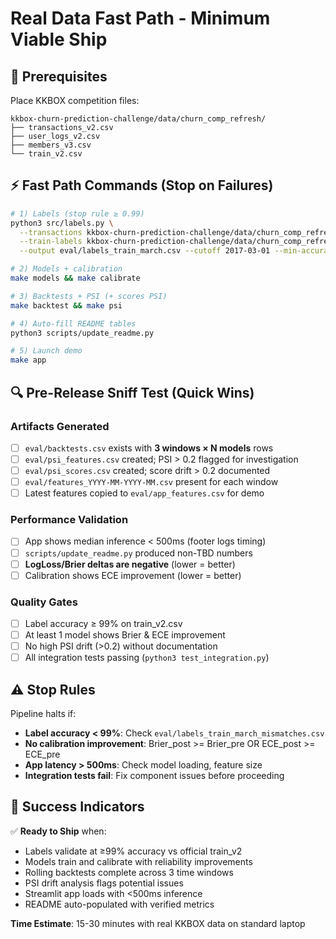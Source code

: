 # Real Data Fast Path - Minimum Viable Ship

## 🚀 **Prerequisites** 
Place KKBOX competition files:
```
kkbox-churn-prediction-challenge/data/churn_comp_refresh/
├── transactions_v2.csv
├── user_logs_v2.csv  
├── members_v3.csv
└── train_v2.csv
```

## ⚡ **Fast Path Commands** (Stop on Failures)

```bash
# 1) Labels (stop rule ≥ 0.99)
python3 src/labels.py \
  --transactions kkbox-churn-prediction-challenge/data/churn_comp_refresh/transactions_v2.csv \
  --train-labels kkbox-churn-prediction-challenge/data/churn_comp_refresh/train_v2.csv \
  --output eval/labels_train_march.csv --cutoff 2017-03-01 --min-accuracy 0.99

# 2) Models + calibration
make models && make calibrate

# 3) Backtests + PSI (+ scores PSI)
make backtest && make psi

# 4) Auto-fill README tables
python3 scripts/update_readme.py

# 5) Launch demo
make app
```

## 🔍 **Pre-Release Sniff Test** (Quick Wins)

### **Artifacts Generated**
- [ ] `eval/backtests.csv` exists with **3 windows × N models** rows  
- [ ] `eval/psi_features.csv` created; PSI > 0.2 flagged for investigation
- [ ] `eval/psi_scores.csv` created; score drift > 0.2 documented  
- [ ] `eval/features_YYYY-MM-YYYY-MM.csv` present for each window
- [ ] Latest features copied to `eval/app_features.csv` for demo

### **Performance Validation**
- [ ] App shows median inference < 500ms (footer logs timing)
- [ ] `scripts/update_readme.py` produced non-TBD numbers
- [ ] **LogLoss/Brier deltas are negative** (lower = better)
- [ ] Calibration shows ECE improvement (lower = better)

### **Quality Gates**
- [ ] Label accuracy ≥ 99% on train_v2.csv
- [ ] At least 1 model shows Brier & ECE improvement  
- [ ] No high PSI drift (>0.2) without documentation
- [ ] All integration tests passing (`python3 test_integration.py`)

## ⚠️ **Stop Rules**

Pipeline halts if:
- **Label accuracy < 99%**: Check `eval/labels_train_march_mismatches.csv`
- **No calibration improvement**: Brier_post >= Brier_pre OR ECE_post >= ECE_pre  
- **App latency > 500ms**: Check model loading, feature size
- **Integration tests fail**: Fix component issues before proceeding

## 🎯 **Success Indicators**

✅ **Ready to Ship** when:
- Labels validate at ≥99% accuracy vs official train_v2
- Models train and calibrate with reliability improvements
- Rolling backtests complete across 3 time windows
- PSI drift analysis flags potential issues  
- Streamlit app loads with <500ms inference
- README auto-populated with verified metrics

**Time Estimate**: 15-30 minutes with real KKBOX data on standard laptop